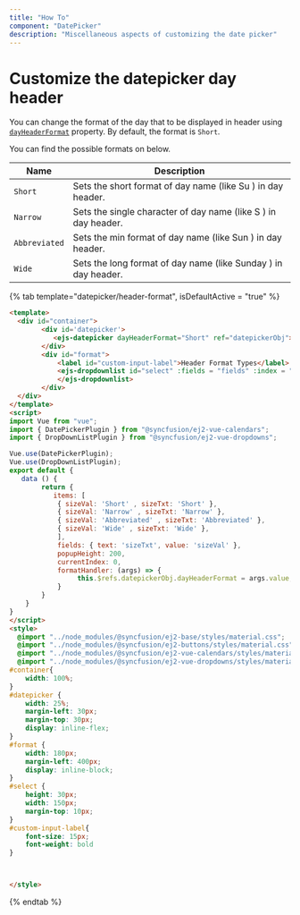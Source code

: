 ```yaml
---
title: "How To"
component: "DatePicker"
description: "Miscellaneous aspects of customizing the date picker"
---
```


# Customize the datepicker day header

You can change the format of the day that to be displayed in header using [`dayHeaderFormat`](../../api/datepicker#dayheaderformat) property. By default, the format is `Short`.

You can find the possible formats on below.

| **Name** | **Description** |
|------|---------------------|
| `Short` | Sets the short format of day name (like Su ) in day header. |
| `Narrow` | Sets the single character of day name (like S ) in day header. |
| `Abbreviated` | Sets the min format of day name (like Sun ) in day header. |
| `Wide` | Sets the long format of day name (like Sunday ) in day header. |

{% tab template="datepicker/header-format", isDefaultActive = "true" %}

```html
<template>
  <div id="container">
        <div id='datepicker'>
           <ejs-datepicker dayHeaderFormat="Short" ref="datepickerObj"></ejs-datepicker>
        </div>
        <div id="format">
            <label id="custom-input-label">Header Format Types</label>
            <ejs-dropdownlist id="select" :fields = "fields" :index = "currentIndex" :dataSource = "items" :popupHeight= "popupHeight" :change= "formatHandler">
            </ejs-dropdownlist>
        </div>
  </div>
</template>
<script>
import Vue from "vue";
import { DatePickerPlugin } from "@syncfusion/ej2-vue-calendars";
import { DropDownListPlugin } from "@syncfusion/ej2-vue-dropdowns";

Vue.use(DatePickerPlugin);
Vue.use(DropDownListPlugin);
export default {
   data () {
        return {
           items: [
            { sizeVal: 'Short' , sizeTxt: 'Short' },
            { sizeVal: 'Narrow' , sizeTxt: 'Narrow' },
            { sizeVal: 'Abbreviated' , sizeTxt: 'Abbreviated' },
            { sizeVal: 'Wide' , sizeTxt: 'Wide' },
            ],
            fields: { text: 'sizeTxt', value: 'sizeVal' },
            popupHeight: 200,
            currentIndex: 0,
            formatHandler: (args) => {
                 this.$refs.datepickerObj.dayHeaderFormat = args.value;
            }
        }
    }
}
</script>
<style>
  @import "../node_modules/@syncfusion/ej2-base/styles/material.css";
  @import "../node_modules/@syncfusion/ej2-buttons/styles/material.css";
  @import "../node_modules/@syncfusion/ej2-vue-calendars/styles/material.css";
  @import "../node_modules/@syncfusion/ej2-vue-dropdowns/styles/material.css";
#container{
    width: 100%;
}
#datepicker {
    width: 25%;
    margin-left: 30px;
    margin-top: 30px;
    display: inline-flex;
}
#format {
    width: 180px;
    margin-left: 400px;
    display: inline-block;
}
#select {
    height: 30px;
    width: 150px;
    margin-top: 10px;
}
#custom-input-label{
    font-size: 15px;
    font-weight: bold
}



</style>
```

{% endtab %}